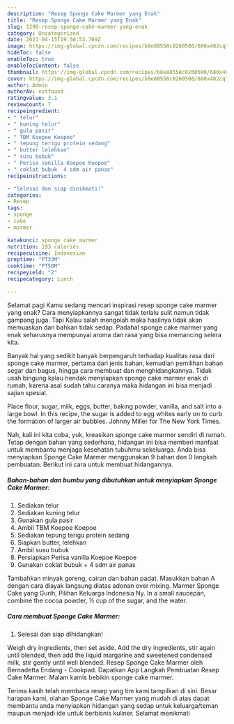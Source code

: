 ```yaml
---
description: "Resep Sponge Cake Marmer yang Enak"
title: "Resep Sponge Cake Marmer yang Enak"
slug: 1290-resep-sponge-cake-marmer-yang-enak
category: Uncategorized
date: 2023-04-15T19:50:53.769Z
image: https://img-global.cpcdn.com/recipes/b8e88558c0260500/680x482cq70/sponge-cake-marmer-foto-resep-utama.jpg
hideToc: false
enableToc: true
enableTocContent: false
thumbnail: https://img-global.cpcdn.com/recipes/b8e88558c0260500/680x482cq70/sponge-cake-marmer-foto-resep-utama.jpg
cover: https://img-global.cpcdn.com/recipes/b8e88558c0260500/680x482cq70/sponge-cake-marmer-foto-resep-utama.jpg
author: Admin
authorAv: notfound
ratingvalue: 3.1
reviewcount: 7
recipeingredient:
- " telur"
- " kuning telur"
- " gula pasir"
- " TBM Koepoe Koepoe"
- " tepung terigu protein sedang"
- " butter lelehkan"
- " susu bubuk"
- " Perisa vanilla Koepoe Koepoe"
- " coklat bubuk  4 sdm air panas"
recipeinstructions:

- "Selesai dan siap dinikmati!"
categories:
- Resep
tags:
- sponge
- cake
- marmer

katakunci: sponge cake marmer 
nutrition: 193 calories
recipecuisine: Indonesian
preptime: "PT33M"
cooktime: "PT50M"
recipeyield: "2"
recipecategory: Lunch

---
```



Selamat pagi Kamu sedang mencari inspirasi resep sponge cake marmer yang enak? Cara menyiapkannya sangat tidak terlalu sulit namun tidak gampang juga. Tapi Kalau salah mengolah maka hasilnya tidak akan memuaskan dan bahkan tidak sedap. Padahal sponge cake marmer yang enak seharusnya mempunyai aroma dan rasa yang bisa memancing selera kita.


Banyak hal yang sedikit banyak berpengaruh terhadap kualitas rasa dari sponge cake marmer, pertama dari jenis bahan, kemudian pemilihan bahan segar dan bagus, hingga cara membuat dan menghidangkannya. Tidak usah bingung kalau hendak menyiapkan sponge cake marmer enak di rumah, karena asal sudah tahu caranya maka hidangan ini bisa menjadi sajian spesial.

Place flour, sugar, milk, eggs, butter, baking powder, vanilla, and salt into a large bowl. In this recipe, the sugar is added to egg whites early on to curb the formation of larger air bubbles. Johnny Miller for The New York Times.


Nah, kali ini kita coba, yuk, kreasikan sponge cake marmer sendiri di rumah. Tetap dengan bahan yang sederhana, hidangan ini bisa memberi manfaat untuk membantu menjaga kesehatan tubuhmu sekeluarga. Anda bisa menyiapkan Sponge Cake Marmer menggunakan 9 bahan dan 0 langkah pembuatan. Berikut ini cara untuk membuat hidangannya.

<!--inarticleads1-->

##### Bahan-bahan dan bumbu yang dibutuhkan untuk menyiapkan Sponge Cake Marmer:

1. Sediakan  telur
1. Sediakan  kuning telur
1. Gunakan  gula pasir
1. Ambil  TBM Koepoe Koepoe
1. Sediakan  tepung terigu protein sedang
1. Siapkan  butter, lelehkan
1. Ambil  susu bubuk
1. Persiapkan  Perisa vanilla Koepoe Koepoe
1. Gunakan  coklat bubuk + 4 sdm air panas


Tambahkan minyak goreng, cairan dan bahan padat. Masukkan bahan A dengan cara diayak langsung diatas adonan over mixing. Marmer Sponge Cake yang Gurih, Pilihan Keluarga Indonesia Ny. In a small saucepan, combine the cocoa powder, ½ cup of the sugar, and the water. 

<!--inarticleads2-->

##### Cara membuat Sponge Cake Marmer:


1. Selesai dan siap dihidangkan!

Weigh dry ingredients, then set aside. Add the dry ingredients, stir again until blended, then add the liquid margarine and sweetened condensed milk, stir gently until well blended. Resep Sponge Cake Marmer oleh Bernadetta Endang - Cookpad. Dapatkan App Langkah Pembuatan Resep Cake Marmer. Malam kamis bebikin sponge cake marmer. 

Terima kasih telah membaca resep yang tim kami tampilkan di sini. Besar harapan kami, olahan Sponge Cake Marmer yang mudah di atas dapat membantu anda menyiapkan hidangan yang sedap untuk keluarga/teman maupun menjadi ide untuk berbisnis kuliner. Selamat menikmati
